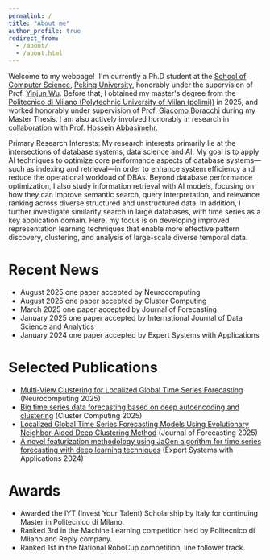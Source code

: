 ```yaml
---
permalink: /
title: "About me"
author_profile: true
redirect_from: 
  - /about/
  - /about.html
---
```


Welcome to my webpage!  I'm currently a Ph.D student at the [School of Computer Science](https://cs.pku.edu.cn/), [Peking University](https://www.pku.edu.cn/), honorably under the supervision of Prof. [Yinjun Wu](https://wuyinjun-1993.github.io/). Before that, I obtained my master's degree from the [Politecnico di Milano (Polytechnic University of Milan (polimi))](https://www.polimi.it/en/) in 2025, and worked honorably under supervision of Prof. [Giacomo Boracchi](https://boracchi.faculty.polimi.it/) during my Master Thesis. I am also actively involved honorably in research in collaboration with Prof. [Hossein Abbasimehr](https://scholar.google.com/citations?user=-dE6_tkAAAAJ&hl=en).

Primary Research Interests: My research interests primarily lie at the intersections of database systems, data science and AI. My goal is to apply AI techniques to optimize core performance aspects of database systems—such as indexing and retrieval—in order to enhance system efficiency and reduce the operational workload of DBAs. Beyond database performance optimization, I also study information retrieval with AI models, focusing on how they can improve semantic search, query interpretation, and relevance ranking across diverse structured and unstructured data. In addition, I further investigate similarity search in large databases, with time series as a key application domain. Here, my focus is on developing improved representation learning techniques that enable more effective pattern discovery, clustering, and analysis of large-scale diverse temporal data.

Recent News
======
- August 2025 one paper accepted by Neurocomputing
- August 2025 one paper accepted by Cluster Computing
- March 2025 one paper accepted by Journal of Forecasting
- January 2025 one paper accepted by International Journal of Data Science and Analytics
- January 2024 one paper accepted by Expert Systems with Applications


Selected Publications
======
- [Multi-View Clustering for Localized Global Time Series Forecasting](https://doi.org/10.1016/j.neucom.2025.131183) (Neurocomputing 2025)
- [Big time series data forecasting based on deep autoencoding and clustering](https://doi.org/10.1007/s10586-024-04909-2) (Cluster Computing 2025)
- [Localized Global Time Series Forecasting Models Using Evolutionary Neighbor-Aided Deep Clustering Method](https://doi.org/10.1002/for.3263) (Journal of Forecasting 2025)
- [A novel featurization methodology using JaGen algorithm for time series forecasting with deep learning techniques](https://doi.org/10.1016/j.eswa.2023.121279) (Expert Systems with Applications 2024)

Awards
======
- Awarded the IYT (Invest Your Talent) Scholarship by Italy for continuing Master in Politecnico di Milano.
- Ranked 3rd in the Machine Learning competition held by Politecnico di Milano and Reply company.
- Ranked 1st in the National RoboCup competition, line follower track.
